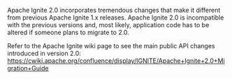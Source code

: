 Apache Ignite 2.0 incorporates tremendous changes that make it different from previous Apache Ignite 1.x releases. Apache Ignite 2.0 is incompatible with the previous versions and, most likely, application code has to be altered if someone plans to migrate to 2.0.

Refer to the Apache Ignite wiki page to see the main public API changes introduced in version 2.0: 
https://cwiki.apache.org/confluence/display/IGNITE/Apache+Ignite+2.0+Migration+Guide